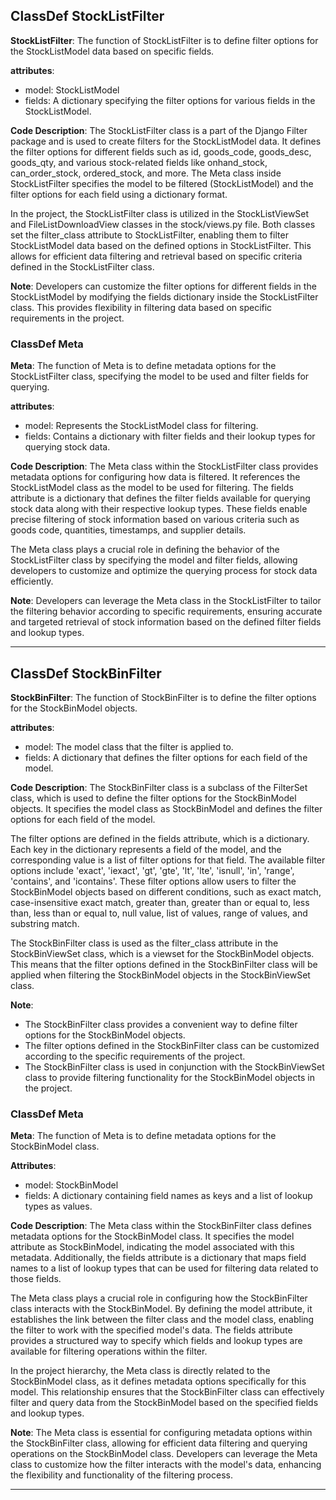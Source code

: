 ## ClassDef StockListFilter
**StockListFilter**: The function of StockListFilter is to define filter options for the StockListModel data based on specific fields.

**attributes**:
- model: StockListModel
- fields: A dictionary specifying the filter options for various fields in the StockListModel.

**Code Description**:
The StockListFilter class is a part of the Django Filter package and is used to create filters for the StockListModel data. It defines the filter options for different fields such as id, goods_code, goods_desc, goods_qty, and various stock-related fields like onhand_stock, can_order_stock, ordered_stock, and more. The Meta class inside StockListFilter specifies the model to be filtered (StockListModel) and the filter options for each field using a dictionary format.

In the project, the StockListFilter class is utilized in the StockListViewSet and FileListDownloadView classes in the stock/views.py file. Both classes set the filter_class attribute to StockListFilter, enabling them to filter StockListModel data based on the defined options in StockListFilter. This allows for efficient data filtering and retrieval based on specific criteria defined in the StockListFilter class.

**Note**:
Developers can customize the filter options for different fields in the StockListModel by modifying the fields dictionary inside the StockListFilter class. This provides flexibility in filtering data based on specific requirements in the project.
### ClassDef Meta
**Meta**: The function of Meta is to define metadata options for the StockListFilter class, specifying the model to be used and filter fields for querying.

**attributes**:
- model: Represents the StockListModel class for filtering.
- fields: Contains a dictionary with filter fields and their lookup types for querying stock data.

**Code Description**:
The Meta class within the StockListFilter class provides metadata options for configuring how data is filtered. It references the StockListModel class as the model to be used for filtering. The fields attribute is a dictionary that defines the filter fields available for querying stock data along with their respective lookup types. These fields enable precise filtering of stock information based on various criteria such as goods code, quantities, timestamps, and supplier details.

The Meta class plays a crucial role in defining the behavior of the StockListFilter class by specifying the model and filter fields, allowing developers to customize and optimize the querying process for stock data efficiently.

**Note**:
Developers can leverage the Meta class in the StockListFilter to tailor the filtering behavior according to specific requirements, ensuring accurate and targeted retrieval of stock information based on the defined filter fields and lookup types.
***
## ClassDef StockBinFilter
**StockBinFilter**: The function of StockBinFilter is to define the filter options for the StockBinModel objects.

**attributes**:
- model: The model class that the filter is applied to.
- fields: A dictionary that defines the filter options for each field of the model.

**Code Description**:
The StockBinFilter class is a subclass of the FilterSet class, which is used to define the filter options for the StockBinModel objects. It specifies the model class as StockBinModel and defines the filter options for each field of the model.

The filter options are defined in the fields attribute, which is a dictionary. Each key in the dictionary represents a field of the model, and the corresponding value is a list of filter options for that field. The available filter options include 'exact', 'iexact', 'gt', 'gte', 'lt', 'lte', 'isnull', 'in', 'range', 'contains', and 'icontains'. These filter options allow users to filter the StockBinModel objects based on different conditions, such as exact match, case-insensitive exact match, greater than, greater than or equal to, less than, less than or equal to, null value, list of values, range of values, and substring match.

The StockBinFilter class is used as the filter_class attribute in the StockBinViewSet class, which is a viewset for the StockBinModel objects. This means that the filter options defined in the StockBinFilter class will be applied when filtering the StockBinModel objects in the StockBinViewSet class.

**Note**:
- The StockBinFilter class provides a convenient way to define filter options for the StockBinModel objects.
- The filter options defined in the StockBinFilter class can be customized according to the specific requirements of the project.
- The StockBinFilter class is used in conjunction with the StockBinViewSet class to provide filtering functionality for the StockBinModel objects in the project.
### ClassDef Meta
**Meta**: The function of Meta is to define metadata options for the StockBinModel class.

**Attributes**:
- model: StockBinModel
- fields: A dictionary containing field names as keys and a list of lookup types as values.

**Code Description**:
The Meta class within the StockBinFilter class defines metadata options for the StockBinModel class. It specifies the model attribute as StockBinModel, indicating the model associated with this metadata. Additionally, the fields attribute is a dictionary that maps field names to a list of lookup types that can be used for filtering data related to those fields.

The Meta class plays a crucial role in configuring how the StockBinFilter class interacts with the StockBinModel. By defining the model attribute, it establishes the link between the filter class and the model class, enabling the filter to work with the specified model's data. The fields attribute provides a structured way to specify which fields and lookup types are available for filtering operations within the filter.

In the project hierarchy, the Meta class is directly related to the StockBinModel class, as it defines metadata options specifically for this model. This relationship ensures that the StockBinFilter class can effectively filter and query data from the StockBinModel based on the specified fields and lookup types.

**Note**: The Meta class is essential for configuring metadata options within the StockBinFilter class, allowing for efficient data filtering and querying operations on the StockBinModel class. Developers can leverage the Meta class to customize how the filter interacts with the model's data, enhancing the flexibility and functionality of the filtering process.
***
